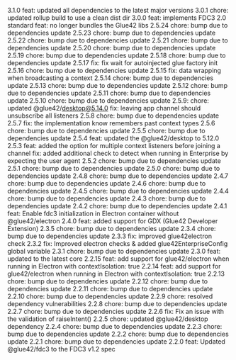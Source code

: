 3.1.0
feat: updated all dependencies to the latest major versions
3.0.1
chore: updated rollup build to use a clean dist dir
3.0.0
feat: implements FDC3 2.0 standard
feat: no longer bundles the Glue42 libs
2.5.24
chore: bump due to dependencies update
2.5.23
chore: bump due to dependencies update
2.5.22
chore: bump due to dependencies update
2.5.21
chore: bump due to dependencies update
2.5.20
chore: bump due to dependencies update
2.5.19
chore: bump due to dependencies update
2.5.18
chore: bump due to dependencies update
2.5.17
fix: fix wait for autoinjected glue factory init
2.5.16
chore: bump due to dependencies update
2.5.15
fix: data wrapping when broadcasting a context
2.5.14
chore: bump due to dependencies update
2.5.13
chore: bump due to dependencies update
2.5.12
chore: bump due to dependencies update
2.5.11
chore: bump due to dependencies update
2.5.10
chore: bump due to dependencies update
2.5.9:
chore: updated @glue42/desktop@5.14.0
fix: leaving app channel should unsubscribe all listeners
2.5.8
chore: bump due to dependencies update
2.5.7
fix: the implementation know remembers past context types
2.5.6
chore: bump due to dependencies update
2.5.5
chore: bump due to dependencies update
2.5.4
feat: updated the @glue42/desktop to 5.12.0
2.5.3
feat: added the option for multiple context listeners before joining a channel
fix: added additional check to detect when running in Enterprise by expecting the user agent
2.5.2
chore: bump due to dependencies update
2.5.1
chore: bump due to dependencies update
2.5.0
chore: bump due to dependencies update
2.4.8
chore: bump due to dependencies update
2.4.7
chore: bump due to dependencies update
2.4.6
chore: bump due to dependencies update
2.4.5
chore: bump due to dependencies update
2.4.4
chore: bump due to dependencies update
2.4.3
chore: bump due to dependencies update
2.4.2
chore: bump due to dependencies update
2.4.1
feat: Enable fdc3 initialization in Electron container without @glue42/electron
2.4.0
feat: added support for GDX (Glue42 Developer Extension)
2.3.5
chore: bump due to dependencies update
2.3.4
chore: bump due to dependencies update
2.3.3
fix: improved glue42electron check
2.3.2
fix: Improved electron checks & added glue42EnterpriseConfig global variable
2.3.1
chore: bump due to dependencies update
2.3.0
feat: updated to the latest core
2.2.15
feat: add support for glue42/electron when running in Electron with contextIsolation: true
2.2.14
feat: add support for glue42/electron when running in Electron with contextIsolation: true
2.2.13
chore: bump due to dependencies update
2.2.12
chore: bump due to dependencies update
2.2.11
chore: bump due to dependencies update
2.2.10
chore: bump due to dependencies update
2.2.9
chore: resolved dependency vulnerabilities
2.2.8
chore: bump due to dependencies update
2.2.7
chore: bump due to dependencies update
2.2.6
fix: Fix an issue with the validation of raiseIntent()
2.2.5
chore: updated @glue42/desktop dependency
2.2.4
chore: bump due to dependencies update
2.2.3
chore: bump due to dependencies update
2.2.2
chore: bump due to dependencies update
2.2.1
chore: bump due to dependencies update
2.2.0
feat: Updated @glue42/fdc3 to the FDC3 v1.2 spec
